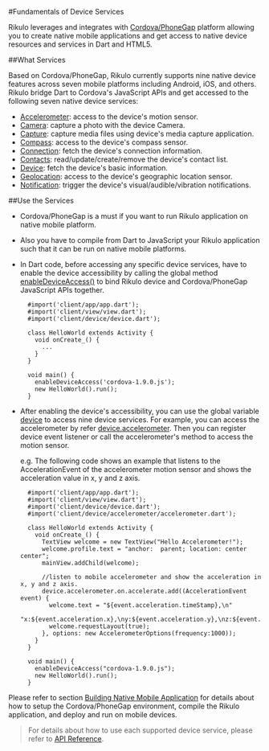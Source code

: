 #Fundamentals of Device Services

Rikulo leverages and integrates with [Cordova/PhoneGap](http://phonegap.com/) platform allowing you to create native mobile applications and get access to native device resources and services in Dart and HTML5.

##What Services

Based on Cordova/PhoneGap, Rikulo currently supports nine native device features across seven mobile platforms including Android, iOS, and others. Rikulo bridge Dart to Cordova's JavaScript APIs and get accessed to the following seven native device services:

* [Accelerometer](api:device/accelerometer): access to the device's motion sensor.
* [Camera](api:device/camera): capture a photo with the device Camera.
* [Capture](api:device/capture): capture media files using device's media capture application.
* [Compass](api:device/compass): access to the device's compass sensor.
* [Connection](api:device/connection): fetch the device's connection information.
* [Contacts](api:device/contacts): read/update/create/remove the device's contact list.
* [Device](api:device): fetch the device's basic information.
* [Geolocation](api:device/geolocation): access to the device's geographic location sensor.
* [Notification](api:device/notification): trigger the device's visual/audible/vibration notifications.

##Use the Services

* Cordova/PhoneGap is a must if you want to run Rikulo application on native mobile platform. 

* Also you have to compile from Dart to JavaScript your Rikulo application such that it can be run on native mobile platforms.

* In Dart code, before accessing any specific device services, have to enable the device accessibility by calling the global method [enableDeviceAccess()](api:device) to bind Rikulo device and Cordova/PhoneGap JavaScript APIs together.

        #import('client/app/app.dart');
        #import('client/view/view.dart');
        #import('client/device/device.dart');

        class HelloWorld extends Activity {
          void onCreate_() {
            ...
          }
        }

        void main() {
          enableDeviceAccess('cordova-1.9.0.js');
          new HelloWorld().run();
        }

* After enabling the device's accessibility, you can use the global variable [device](api:device) to access nine device services. For example, you can access the accelerometer by refer [device.accelerometer](api:device). Then you can register device event listener or call the accelerometer's method to access the motion sensor. 

	e.g. The following code shows an example that listens to the AccelerationEvent of the  accelerometer motion sensor and shows the acceleration value in x, y and z axis. 

        #import('client/app/app.dart');
        #import('client/view/view.dart');
        #import('client/device/device.dart');
        #import('client/device/accelerometer/accelerometer.dart');

        class HelloWorld extends Activity {
          void onCreate_() {
            TextView welcome = new TextView("Hello Accelerometer!");
            welcome.profile.text = "anchor:  parent; location: center center";
            mainView.addChild(welcome);
		
            //listen to mobile accelerometer and show the acceleration in x, y and z axis.
            device.accelerometer.on.accelerate.add((AccelerationEvent event) {
              welcome.text = "${event.acceleration.timeStamp},\n"
                "x:${event.acceleration.x},\ny:${event.acceleration.y},\nz:${event.acceleration.z}";
		      welcome.requestLayout(true);
            }, options: new AccelerometerOptions(frequency:1000));
          }
        }

        void main() {
          enableDeviceAccess("cordova-1.9.0.js");
          new HelloWorld().run();
        }

Please refer to section [Building Native Mobile Application](../Getting_Started/Building_Native_Mobile_Application) for details about how to setup the Cordova/PhoneGap environment, compile the Rikulo application, and deploy and run on mobile devices.

>For details about how to use each supported device service, please refer to [API Reference](http://api.rikulo.org/rikulo/latest).
